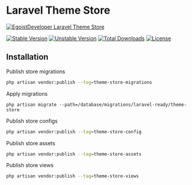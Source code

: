 # Laravel Theme Store

[![EgoistDeveloper Laravel Theme Store](https://preview.dragon-code.pro/EgoistDeveloper/Laravel-Theme-Store.svg?brand=laravel)](https://github.com/laravel-ready/theme-store)

[![Stable Version][badge_stable]][link_packagist]
[![Unstable Version][badge_unstable]][link_packagist]
[![Total Downloads][badge_downloads]][link_packagist]
[![License][badge_license]][link_license]


## Installation

Publish store migrations

```bash
php artisan vendor:publish --tag=theme-store-migrations
```

Apply migrations

`php artisan migrate --path=/database/migrations/laravel-ready/theme-store`

Publish store configs

```bash
php artisan vendor:publish --tag=theme-store-config
```

Publish store assets

```bash
php artisan vendor:publish --tag=theme-store-assets
```

Publish store views

```bash
php artisan vendor:publish --tag=theme-store-views
```

[badge_downloads]:      https://img.shields.io/packagist/dt/laravel-ready/theme-store.svg?style=flat-square

[badge_license]:        https://img.shields.io/packagist/l/laravel-ready/theme-store.svg?style=flat-square

[badge_stable]:         https://img.shields.io/github/v/release/laravel-ready/theme-store?label=stable&style=flat-square

[badge_unstable]:       https://img.shields.io/badge/unstable-dev--main-orange?style=flat-square

[link_license]:         LICENSE

[link_packagist]:       https://packagist.org/packages/laravel-ready/theme-store

